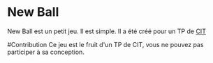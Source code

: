 New Ball
========

New Ball est un petit jeu. Il est simple. Il a été créé pour un TP de [CIT](http://www.onisep.fr/Choisir-mes-etudes/Au-lycee-au-CFA/Au-lycee-general-et-technologique/Les-enseignements-d-exploration-en-seconde/Creation-et-innovation-technologiques)


#Contribution
Ce jeu est le fruit d'un TP de CIT, vous ne pouvez pas participer à sa conception.
